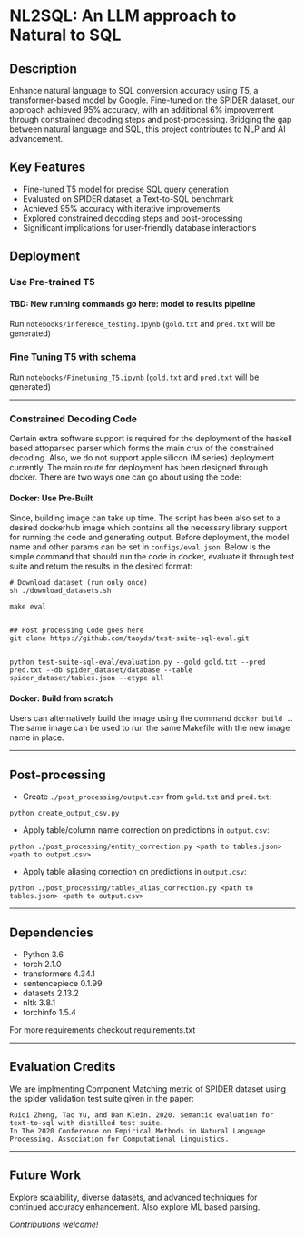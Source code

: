 # NL2SQL: An LLM approach to Natural to SQL


## Description
Enhance natural language to SQL conversion accuracy using T5, a transformer-based model by Google. Fine-tuned on the SPIDER dataset, our approach achieved 95% accuracy, with an additional 6% improvement through constrained decoding steps and post-processing. Bridging the gap between natural language and SQL, this project contributes to NLP and AI advancement.


## Key Features
- Fine-tuned T5 model for precise SQL query generation
- Evaluated on SPIDER dataset, a Text-to-SQL benchmark
- Achieved 95% accuracy with iterative improvements
- Explored constrained decoding steps and post-processing
- Significant implications for user-friendly database interactions


## Deployment


### Use Pre-trained T5


#### TBD: New running commands go here: model to results pipeline


Run `notebooks/inference_testing.ipynb` (`gold.txt` and `pred.txt` will be generated)


### Fine Tuning T5 with schema


Run `notebooks/Finetuning_T5.ipynb` (`gold.txt` and `pred.txt` will be generated)


-------


### Constrained Decoding Code


Certain extra software support is required for the deployment of the haskell based attoparsec parser which forms the main crux of the constrained decoding. Also, we do not support apple silicon (M series) deployment currently. The main route for deployment has been designed through docker. There are two ways one can go about using the code:


#### Docker: Use Pre-Built
Since, building image can take up time. The script has been also set to a desired dockerhub image which contains all the necessary library support for running the code and generating output. Before deployment, the model name and other params can be set in `configs/eval.json`. Below is the simple command that should run the code in docker, evaluate it through test suite and return the results in the desired format:

```
# Download dataset (run only once)
sh ./download_datasets.sh
```

```
make eval


## Post processing Code goes here
git clone https://github.com/taoyds/test-suite-sql-eval.git


python test-suite-sql-eval/evaluation.py --gold gold.txt --pred pred.txt --db spider_dataset/database --table spider_dataset/tables.json --etype all
```


#### Docker: Build from scratch
Users can alternatively build the image using the command `docker build .`. The same image can be used to run the same Makefile with the new image name in place.


-------


## Post-processing
* Create `./post_processing/output.csv` from `gold.txt` and `pred.txt`:
```
python create_output_csv.py
```
* Apply table/column name correction on predictions in `output.csv`:
```
python ./post_processing/entity_correction.py <path to tables.json> <path to output.csv>
```
* Apply table aliasing correction on predictions in `output.csv`:
```
python ./post_processing/tables_alias_correction.py <path to tables.json> <path to output.csv>
```


-------


## Dependencies
* Python 3.6
* torch 2.1.0
* transformers 4.34.1
* sentencepiece 0.1.99
* datasets 2.13.2
* nltk 3.8.1
* torchinfo 1.5.4


For more requirements checkout requirements.txt


-------


## Evaluation Credits
We are implmenting Component Matching metric of SPIDER dataset using the spider validation test suite given in the paper:


```
Ruiqi Zhong, Tao Yu, and Dan Klein. 2020. Semantic evaluation for text-to-sql with distilled test suite.
In The 2020 Conference on Empirical Methods in Natural Language Processing. Association for Computational Linguistics.
```


-------


## Future Work
Explore scalability, diverse datasets, and advanced techniques for continued accuracy enhancement. Also explore ML based parsing.


*Contributions welcome!*

